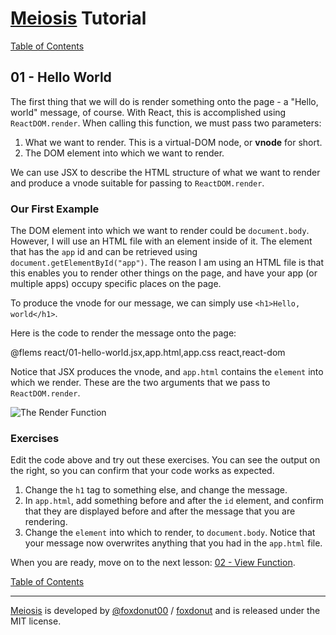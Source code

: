 # [Meiosis](https://meiosis.js.org) Tutorial

[Table of Contents](toc.html)

## 01 - Hello World

The first thing that we will do is render something onto the page - a "Hello, world" message,
of course. With React, this is accomplished using `ReactDOM.render`. When calling this function, we
must pass two parameters:

1. What we want to render. This is a virtual-DOM node, or **vnode** for short.
1. The DOM element into which we want to render.

We can use JSX to describe the HTML structure of what we want to render and produce a vnode
suitable for passing to `ReactDOM.render`.

### Our First Example

The DOM element into which we want to render could be `document.body`. However, I will use an
HTML file with an element inside of it. The element that has the `app` id and can be retrieved
using `document.getElementById("app")`. The reason I am using an HTML file is that this enables you
to render other things on the page, and have your app (or multiple apps) occupy specific places on
the page.

To produce the vnode for our message, we can simply use `<h1>Hello, world</h1>`.

Here is the code to render the message onto the page:

@flems react/01-hello-world.jsx,app.html,app.css react,react-dom

Notice that JSX produces the vnode, and `app.html` contains the `element` into which we render.
These are the two arguments that we pass to `ReactDOM.render`.

![The Render Function](01-hello-world-02.svg)

### Exercises

Edit the code above and try out these exercises. You can see the output on the right, so you
can confirm that your code works as expected.

1. Change the `h1` tag to something else, and change the message.
1. In `app.html`, add something before and after the `id` element, and confirm that they are
displayed before and after the message that you are rendering.
1. Change the `element` into which to render, to `document.body`. Notice that your message
now overwrites anything that you had in the `app.html` file.

When you are ready, move on to the next lesson: [02 - View Function](02-view-function-react.html).

[Table of Contents](toc.html)

-----

[Meiosis](https://meiosis.js.org) is developed by [@foxdonut00](http://twitter.com/foxdonut00) / [foxdonut](https://github.com/foxdonut) and is released under the MIT license.
